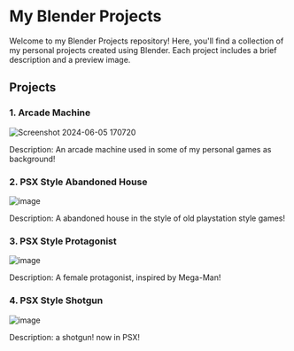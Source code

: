# My Blender Projects

Welcome to my Blender Projects repository! Here, you'll find a collection of my personal projects created using Blender. Each project includes a brief description and a preview image.

## Projects

### 1. Arcade Machine
![Screenshot 2024-06-05 170720](https://github.com/Mushroom-Ano/BlenderModels/assets/81051693/a77eb01d-9fdd-4e7f-9edc-d526515e76ba)

Description: An arcade machine used in some of my personal games as background!

### 2. PSX Style Abandoned House
![image](https://github.com/Mushroom-Ano/BlenderModels/assets/81051693/27a023c1-dbaf-4a2d-9658-5dbd528e586f)

Description: A abandoned house in the style of old playstation style games!

### 3. PSX Style Protagonist
![image](https://github.com/Mushroom-Ano/BlenderModels/assets/81051693/44e15a4b-ed1c-4df7-a993-50c92b3d6876)

Description: A female protagonist, inspired by Mega-Man!

### 4. PSX Style Shotgun
![image](https://github.com/Mushroom-Ano/BlenderModels/assets/81051693/4a63d45f-c412-4990-930c-0d41da8ca79d)

Description: a shotgun! now in PSX!


